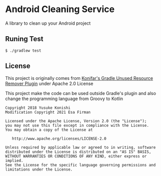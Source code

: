 # Android Cleaning Service

A library to clean up your Android project

## Runing Test

```
$ ./gradlew test
```

## License

This project is originally comes from [Konifar's Gradle Unused Resource Remover Plugin](https://github.com/konifar/gradle-unused-resources-remover-plugin) under Apache 2.0 License

This project make the code can be used outside Gradle's plugin and also change the programming language from Groovy to Kotlin

```
Copyright 2018 Yusuke Konishi
Modification Copyright 2021 Esa Firman

Licensed under the Apache License, Version 2.0 (the "License");
you may not use this file except in compliance with the License.
You may obtain a copy of the License at

   http://www.apache.org/licenses/LICENSE-2.0

Unless required by applicable law or agreed to in writing, software
distributed under the License is distributed on an "AS IS" BASIS,
WITHOUT WARRANTIES OR CONDITIONS OF ANY KIND, either express or implied.
See the License for the specific language governing permissions and
limitations under the License.
```
